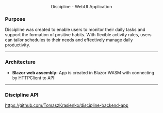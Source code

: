 <div align="center">
    Discipline - WebUI Application
</div>

### Purpose
Discipline was created to enable users to monitor their daily tasks and support the formation of positive habits. With flexible activity rules, users can tailor schedules to their needs and effectively manage daily productivity.

---
### Architecture

- **Blazor web assembly:** App is created in Blazor WASM with connecting by HTTPClient to API

---
### Discipline API 
https://github.com/TomaszKrasienko/discipline-backend-app
